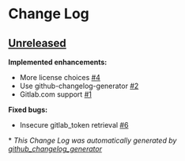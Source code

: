 # Change Log

## [Unreleased](https://github.com/webevllc/cookiecutter-git/tree/HEAD)

**Implemented enhancements:**

- More license choices [\#4](https://github.com/webevllc/cookiecutter-git/issues/4)
- Use github-changelog-generator [\#2](https://github.com/webevllc/cookiecutter-git/issues/2)
- Gitlab.com support [\#1](https://github.com/webevllc/cookiecutter-git/issues/1)

**Fixed bugs:**

- Insecure gitlab\_token retrieval [\#6](https://github.com/webevllc/cookiecutter-git/issues/6)



\* *This Change Log was automatically generated by [github_changelog_generator](https://github.com/skywinder/Github-Changelog-Generator)*